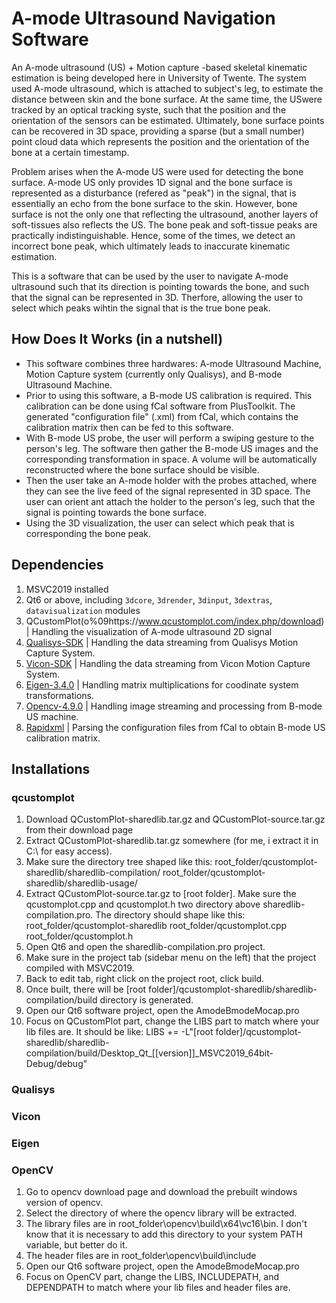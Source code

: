﻿# A-mode Ultrasound Navigation Software
An A-mode ultrasound (US) + Motion capture -based skeletal kinematic estimation is being developed here in University of Twente. The system used A-mode ultrasound, which is attached to subject's leg, to estimate the distance between skin and the bone surface. At the same time, the USwere tracked by an optical tracking syste, such that the position and the orientation of the sensors can be estimated. Ultimately, bone surface points can be recovered in 3D space, providing a sparse (but a small number) point cloud data which represents the position and the orientation of the bone at a certain timestamp.

Problem arises when the A-mode US were used for detecting the bone surface. A-mode US only provides 1D signal and the bone surface is represented as a disturbance (refered as "peak") in the signal, that is essentially an echo from the bone surface to the skin. However, bone surface is not the only one that reflecting the ultrasound, another layers of soft-tissues also reflects the US. The bone peak and soft-tissue peaks are practically indistinguishable. Hence, some of the times, we detect an incorrect bone peak, which ultimately leads to inaccurate kinematic estimation.

This is a software that can be used by the user to navigate A-mode ultrasound such that its direction is pointing towards the bone, and such that the signal can be represented in 3D. Therfore, allowing the user to select which peaks wihtin the signal that is the true bone peak.

## How Does It Works (in a nutshell)
 - This software combines three hardwares: A-mode Ultrasound Machine, Motion Capture system (currently only Qualisys), and B-mode Ultrasound Machine. 
 - Prior to using this software, a B-mode US calibration is required. This calibration can be done using fCal software from PlusToolkit. The generated "configuration file" (.xml) from fCal, which contains the calibration matrix then can be fed to this software. 
 - With B-mode US probe, the user will perform a swiping gesture to the person's leg. The software then gather the B-mode US images and the corresponding transformation in space. A volume will be automatically reconstructed where the bone surface should be visible.
 - Then the user take an A-mode holder with the probes attached, where they can see the live feed of the signal represented in 3D space. The user can orient ant attach the holder to the person's leg, such that the signal is pointing towards the bone surface. 
 - Using the 3D visualization, the user can select which peak that is corresponding the bone peak. 

 

## Dependencies
1. MSVC2019 installed
2. Qt6 or above, including `3dcore`, `3drender`, `3dinput`, `3dextras`, `datavisualization` modules
3. QCustomPlot(o%09https://www.qcustomplot.com/index.php/download) | Handling the visualization of A-mode ultrasound 2D signal
4. [Qualisys-SDK](o%09https://github.com/qualisys/qualisys_cpp_sdk) | Handling the data streaming from Qualisys Motion Capture System.
5. [Vicon-SDK](o%09https://www.vicon.com/software/datastream-sdk/) | Handling the data streaming from Vicon Motion Capture System.
6. [Eigen-3.4.0](o%09https://gitlab.com/libeigen/eigen/-/releases/3.4.0) | Handling matrix multiplications for coodinate system transformations.
7. [Opencv-4.9.0](o%09https://sourceforge.net/projects/opencvlibrary/files/4.9.0/) | Handling image streaming and processing from B-mode US machine. 
8. [Rapidxml](o%09https://rapidxml.sourceforge.net/) | Parsing the configuration files from fCal to obtain B-mode US calibration matrix.

## Installations

### qcustomplot
1. Download QCustomPlot-sharedlib.tar.gz and QCustomPlot-source.tar.gz from their download page
2. Extract QCustomPlot-sharedlib.tar.gz somewhere (for me, i extract it in C:\ for easy access).
3. Make sure the directory tree shaped like this: 
   root_folder/qcustomplot-sharedlib/sharedlib-compilation/
   root_folder/qcustomplot-sharedlib/sharedlib-usage/
4. Extract QCustomPlot-source.tar.gz to [root folder]. Make sure the qcustomplot.cpp and qcustomplot.h two directory above sharedlib-compilation.pro. The directory should shape like this:
   root_folder/qcustomplot-sharedlib
   root_folder/qcustomplot.cpp
   root_folder/qcustomplot.h
5. Open Qt6 and open the sharedlib-compilation.pro project.
6. Make sure in the project tab (sidebar menu on the left) that the project compiled with MSVC2019. 
7. Back to edit tab, right click on the project root, click build.
8. Once built, there will be [root folder]/qcustomplot-sharedlib/sharedlib-compilation/build directory is generated.
9. Open our Qt6 software project, open the AmodeBmodeMocap.pro
10. Focus on QCustomPlot part, change the LIBS part to match where your lib files are. It should be like:
    LIBS += -L"[root folder]/qcustomplot-sharedlib/sharedlib-compilation/build/Desktop\_Qt\_[[version]]\_MSVC2019\_64bit-Debug/debug"

### Qualisys


### Vicon


### Eigen


### OpenCV
1. Go to opencv download page and download the prebuilt windows version of opencv.
2. Select the directory of where the opencv library will be extracted.
3. The library files are in root_folder\opencv\build\x64\vc16\bin. I don't know that it is necessary to add this directory to your system PATH variable, but better do it.  
4. The header files are in root_folder\opencv\build\include
5. Open our Qt6 software project, open the AmodeBmodeMocap.pro
6. Focus on OpenCV part, change the LIBS, INCLUDEPATH, and DEPENDPATH to match where your lib files and header files are. 